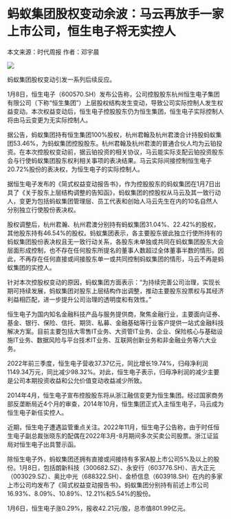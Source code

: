 # 蚂蚁集团股权变动余波：马云再放手一家上市公司，恒生电子将无实控人

本文来源：时代周报 作者：邓宇晨

![](https://inews.gtimg.com/newsapp_bt/0/15600380480/1000)

蚂蚁集团股权变动引发一系列后续反应。

1月8日，恒生电子（600570.SH）发布公告称，公司控股股东杭州恒生电子集团有限公司（下称“恒生集团”）上层股权结构发生变动，导致公司实际控制人发生权益变动。本次权益变动后，恒生电子控股股东仍为恒生集团，恒生电子实际控制人将由马云变更为无实际控制人。

据公告，蚂蚁集团持有恒生集团100%股权，杭州君翰及杭州君澳合计持股蚂蚁集团53.46%，为蚂蚁集团控股股东。杭州君翰及杭州君澳的普通合伙人均为云铂投资。在本次控股权变动前，据云铂投资的相关协议，马云能实际支配云铂投资股东会与行使蚂蚁集团股东权利相关事项的表决结果。马云实际间接控制恒生电子20.72%股份的表决权，为恒生电子的实际控制人。

据恒生电子发布的《简式权益变动报告书》，作为控股股东的蚂蚁集团在1月7日出具了《关于股东上层结构调整的告知函》，蚂蚁集团的控股权从马云及其一致行动人，变更为包括蚂蚁集团管理层、员工代表和创始人马云先生在内的10名自然人分别独立行使股份表决权。

股权调整后，杭州君瀚、杭州君澳分别持有蚂蚁集团31.04%、22.42%的股权，其他股东持有46.54%的股权。蚂蚁集团表示，各主要股东彼此独立行使所持有的蚂蚁集团股份表决权且无一致行动关系，各股东未单独或共同在蚂蚁集团股东大会层面形成控制，也不存在任何股东所提名的董事人数超过全体董事半数的情形。因此，不再存在任何直接或间接股东单一或共同控制蚂蚁集团的情形，马云不再是蚂蚁集团的实控人。

针对本次控股权变动的原因，蚂蚁集团方面表示：“为持续完善公司治理，实现长期可持续发展，蚂蚁集团对股东上层结构作出调整，推动主要股东投票权与其经济利益相匹配，进一步提升公司治理的透明度和有效性。”

恒生电子为国内知名金融科技产品与服务提供商，聚焦金融行业，主要面向证券、基金、银行、保险、信托、期货、私募、金融基础等行业客户提供一站式金融科技解决方案。目前主要包括大零售IT业务、大资管IT业务、企业、保险核心与基础设施IT业务、数据风险与平台技术IT业务、互联网创新业务和非金融业务等六大业务。

2022年前三季度，恒生电子营收37.37亿元，同比增长19.74%，归母净利润1149.34万元，同比减少98.32%。对此，恒生电子表示，归母净利润的减少主要是公司本期投资收益和公允价值变动收益减少所致。

2014年4月，恒生电子宣布控股股东将从浙江融信变更为恒生集团。经过国家商务部反垄断局近4个月的审查，2014年10月，恒生集团正式入主恒生电子，马云成为恒生电子新任实控人。

近期，恒生电子遭遇监管重点关注。2022年11月，恒生电子公告称，由于时任恒生电子副总裁张晓东的配偶在2022年3月-8月期间多次买卖公司股票。浙江证监局对恒生电子出具警示函。

除恒生电子外，蚂蚁集团还拥有直接或间接持有多家A股上市公司5%及以上的股份。1月8日，包括朗新科技（300682.SZ）、永安行（603776.SH）、吉大正元（003029.SZ）、奥比中光（688322.SH）、金桥信息（603918.SH）在内的多家上市公司均发布了《简式权益变动报告书》。蚂蚁集团分别持有前述上市公司16.93%、8.09%、10.89%、12.21%和5.54%的股份。

1月6日，恒生电子涨0.29%，报收42.21元/股，总市值801.99亿元。

